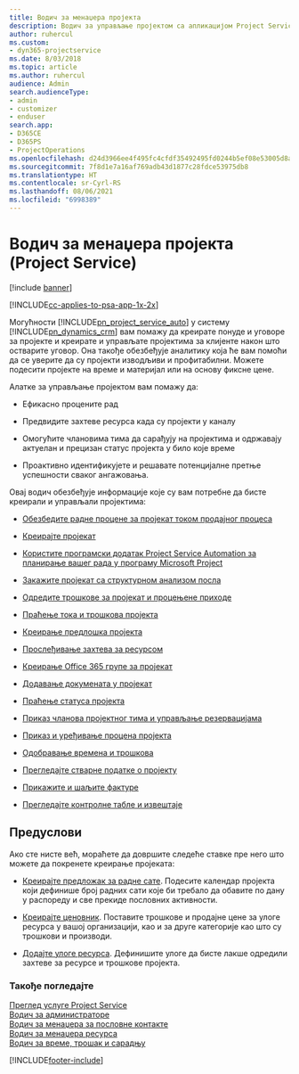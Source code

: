 ```yaml
---
title: Водич за менаџера пројекта
description: Водич за управљање пројектом са апликацијом Project Service
author: ruhercul
ms.custom:
- dyn365-projectservice
ms.date: 8/03/2018
ms.topic: article
ms.author: ruhercul
audience: Admin
search.audienceType:
- admin
- customizer
- enduser
search.app:
- D365CE
- D365PS
- ProjectOperations
ms.openlocfilehash: d24d3966ee4f495fc4cfdf35492495fd0244b5ef08e53005d8ac4a854cd7cce5
ms.sourcegitcommit: 7f8d1e7a16af769adb43d1877c28fdce53975db8
ms.translationtype: HT
ms.contentlocale: sr-Cyrl-RS
ms.lasthandoff: 08/06/2021
ms.locfileid: "6998389"
---
```

# <a name="project-manager-guide-project-service"></a>Водич за менаџера пројекта (Project Service)

[!include [banner](../includes/psa-now-project-operations.md)]

[!INCLUDE[cc-applies-to-psa-app-1x-2x](../includes/cc-applies-to-psa-app-1x-2x.md)]

Могућности [!INCLUDE[pn_project_service_auto](../includes/pn-project-service-auto.md)] у систему [!INCLUDE[pn_dynamics_crm](../includes/pn-dynamics-crm.md)] вам помажу да креирате понуде и уговоре за пројекте и креирате и управљате пројектима за клијенте након што остварите уговор. Она такође обезбеђује аналитику која ће вам помоћи да се уверите да су пројекти изводљиви и профитабилни. Можете подесити пројекте на време и материјал или на основу фиксне цене.  
  
 Алатке за управљање пројектом вам помажу да:  
  
-   Ефикасно процените рад  
  
-   Предвидите захтеве ресурса када су пројекти у каналу  
  
-   Омогућите члановима тима да сарађују на пројектима и одржавају актуелан и прецизан статус пројекта у било које време  
  
-   Проактивно идентификујете и решавате потенцијалне претње успешности сваког ангажовања.  
  
Овај водич обезбеђује информације које су вам потребне да бисте креирали и управљали пројектима:  
  
-   [Обезбедите радне процене за пројекат током продајног процеса](../psa/provide-estimates-project-during-sales-process.md)  
  
-   [Креирајте пројекат](../psa/create-project.md)  
  
-   [Користите програмски додатак Project Service Automation за планирање вашег рада у програму Microsoft Project](../psa/add-plan-work-microsoft-project.md)  
  
-   [Закажите пројекат са структурном анализом посла](../psa/schedule-project-work-breakdown-structure.md)  
  
-   [Одредите трошкове за пројекат и процењене приходе](../psa/determine-project-cost-revenue-estimates.md)  
  
-   [Праћење тока и трошкова пројекта](../psa/track-project-progress-cost.md)  
  
-   [Креирање предлошка пројекта](../psa/create-project-template.md)  
  
-   [Прослеђивање захтева за ресурсом](../psa/submit-resource-requests.md)  
  
-   [Креирање Office 365 групе за пројекат](../psa/create-office-365-group-project.md)  
  
-   [Додавање докумената у пројекат](../psa/add-documents-project.md)  
  
-   [Праћење статуса пројекта](../psa/track-project-status.md)  
  
-   [Приказ чланова пројектног тима и управљање резервацијама](../psa/view-project-team-members-manage-bookings.md)  
  
-   [Приказ и уређивање процена пројекта](../psa/view-edit-project-estimates.md)  
  
-   [Одобравање времена и трошкова](../psa/approve-time-expenses.md)  
  
-   [Прегледајте стварне податке о пројекту](../psa/review-project-actuals.md)  
  
-   [Прикажите и шаљите фактуре](../psa/view-send-invoices.md)  
  
-   [Прегледајте контролне табле и извештаје](../psa/view-dashboards-reports.md)  
  
## <a name="prerequisites"></a>Предуслови  
 Ако сте нисте већ, мораћете да довршите следеће ставке пре него што можете да покренете креирање пројеката:  
  
-   [Креирајте предложак за радне сате](../psa/create-work-hours-template.md). Подесите календар пројекта који дефинише број радних сати које би требало да обавите по дану у распореду и све прекиде пословних активности.  
  
-   [Креирајте ценовник](../psa/create-price-list.md). Поставите трошкове и продајне цене за улоге ресурса у вашој организацији, као и за друге категорије као што су трошкови и производи.  
  
-   [Додајте улоге ресурса](../psa/add-resource-roles.md). Дефинишите улоге да бисте лакше одредили захтеве за ресурсе и трошкове пројекта.  
  
### <a name="see-also"></a>Такође погледајте  
 [Преглед услуге Project Service](../psa/overview.md)   
 [Водич за администраторе](../psa/admin-guide.md)   
 [Водич за менаџера за пословне контакте](../psa/account-manager-guide.md)   
 [Водич за менаџера ресурса](../psa/resource-manager-guide.md)   
 [Водич за време, трошак и сарадњу](../psa/time-expense-collaboration-guide.md)



[!INCLUDE[footer-include](../includes/footer-banner.md)]